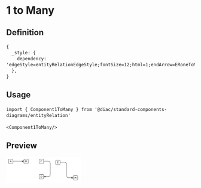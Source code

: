 # 1 to Many

## Definition

```
{
  _style: { 
    dependency: 'edgeStyle=entityRelationEdgeStyle;fontSize=12;html=1;endArrow=ERoneToMany;',
  },
}
```

## Usage

```
import { Component1ToMany } from '@diac/standard-components-diagrams/entityRelation'

<Component1ToMany/>
```

## Preview

<img src="./component-1-to-many.png" width="200"/>
